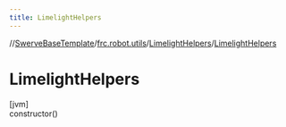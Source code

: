 ```yaml
---
title: LimelightHelpers
---
```

//[SwerveBaseTemplate](../../../index.html)/[frc.robot.utils](../index.html)/[LimelightHelpers](index.html)/[LimelightHelpers](-limelight-helpers.html)



# LimelightHelpers



[jvm]\
constructor()




